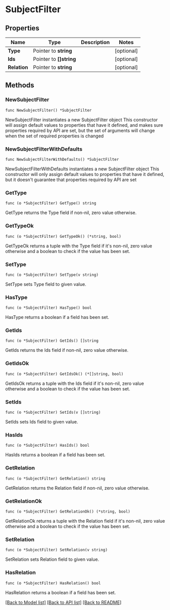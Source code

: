 # SubjectFilter

## Properties

Name | Type | Description | Notes
------------ | ------------- | ------------- | -------------
**Type** | Pointer to **string** |  | [optional] 
**Ids** | Pointer to **[]string** |  | [optional] 
**Relation** | Pointer to **string** |  | [optional] 

## Methods

### NewSubjectFilter

`func NewSubjectFilter() *SubjectFilter`

NewSubjectFilter instantiates a new SubjectFilter object
This constructor will assign default values to properties that have it defined,
and makes sure properties required by API are set, but the set of arguments
will change when the set of required properties is changed

### NewSubjectFilterWithDefaults

`func NewSubjectFilterWithDefaults() *SubjectFilter`

NewSubjectFilterWithDefaults instantiates a new SubjectFilter object
This constructor will only assign default values to properties that have it defined,
but it doesn't guarantee that properties required by API are set

### GetType

`func (o *SubjectFilter) GetType() string`

GetType returns the Type field if non-nil, zero value otherwise.

### GetTypeOk

`func (o *SubjectFilter) GetTypeOk() (*string, bool)`

GetTypeOk returns a tuple with the Type field if it's non-nil, zero value otherwise
and a boolean to check if the value has been set.

### SetType

`func (o *SubjectFilter) SetType(v string)`

SetType sets Type field to given value.

### HasType

`func (o *SubjectFilter) HasType() bool`

HasType returns a boolean if a field has been set.

### GetIds

`func (o *SubjectFilter) GetIds() []string`

GetIds returns the Ids field if non-nil, zero value otherwise.

### GetIdsOk

`func (o *SubjectFilter) GetIdsOk() (*[]string, bool)`

GetIdsOk returns a tuple with the Ids field if it's non-nil, zero value otherwise
and a boolean to check if the value has been set.

### SetIds

`func (o *SubjectFilter) SetIds(v []string)`

SetIds sets Ids field to given value.

### HasIds

`func (o *SubjectFilter) HasIds() bool`

HasIds returns a boolean if a field has been set.

### GetRelation

`func (o *SubjectFilter) GetRelation() string`

GetRelation returns the Relation field if non-nil, zero value otherwise.

### GetRelationOk

`func (o *SubjectFilter) GetRelationOk() (*string, bool)`

GetRelationOk returns a tuple with the Relation field if it's non-nil, zero value otherwise
and a boolean to check if the value has been set.

### SetRelation

`func (o *SubjectFilter) SetRelation(v string)`

SetRelation sets Relation field to given value.

### HasRelation

`func (o *SubjectFilter) HasRelation() bool`

HasRelation returns a boolean if a field has been set.


[[Back to Model list]](../README.md#documentation-for-models) [[Back to API list]](../README.md#documentation-for-api-endpoints) [[Back to README]](../README.md)


